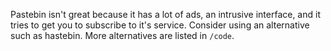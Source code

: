 Pastebin isn't great because it has a lot of ads, an intrusive interface, and it tries to get you to subscribe to it's service. Consider using an alternative such as hastebin. More alternatives are listed in `/code`.